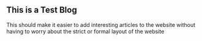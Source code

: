 ## This is a Test Blog

This should make it easier to add interesting articles to the website
without having to worry about the strict or formal layout of the website

